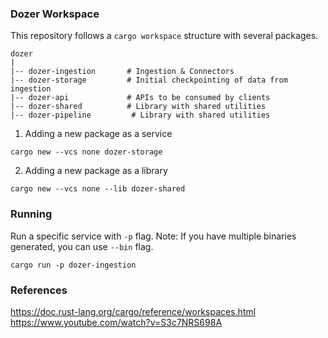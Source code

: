 ### Dozer Workspace

This repository follows a `cargo workspace` structure with several packages. 
```
dozer
|
|-- dozer-ingestion       # Ingestion & Connectors
|-- dozer-storage         # Initial checkpointing of data from ingestion
|-- dozer-api             # APIs to be consumed by clients 
|-- dozer-shared          # Library with shared utilities
|-- dozer-pipeline         # Library with shared utilities
```

1) Adding a new package as a service
```
cargo new --vcs none dozer-storage
```

2) Adding a new package as a library
```
cargo new --vcs none --lib dozer-shared
```

### Running
Run a specific service with `-p` flag. 
Note: If you have multiple binaries generated,  you can use `--bin` flag.

```
cargo run -p dozer-ingestion
```



### References 
https://doc.rust-lang.org/cargo/reference/workspaces.html
https://www.youtube.com/watch?v=S3c7NRS698A
